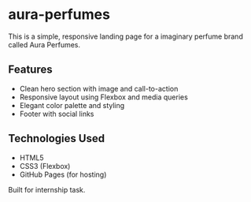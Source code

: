 # aura-perfumes

This is a simple, responsive landing page for a imaginary perfume brand called Aura Perfumes.

## Features
- Clean hero section with image and call-to-action
- Responsive layout using Flexbox and media queries
- Elegant color palette and styling
- Footer with social links

## Technologies Used
- HTML5
- CSS3 (Flexbox)
- GitHub Pages (for hosting)

Built for internship task.
